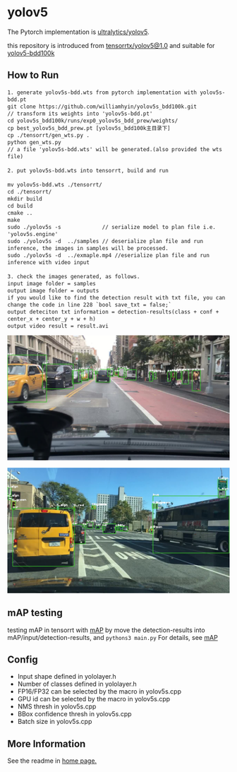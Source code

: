 # yolov5

The Pytorch implementation is [ultralytics/yolov5](https://github.com/ultralytics/yolov5).

this repository is introduced from [tensorrtx/yolov5@1.0](https://github.com/wang-xinyu/tensorrtx/tree/yolov5-v1.0) and suitable for [yolov5-bdd100k](https://github.com/williamhyin/yolov5s_bdd100k)

## How to Run

```
1. generate yolov5s-bdd.wts from pytorch implementation with yolov5s-bdd.pt
git clone https://github.com/williamhyin/yolov5s_bdd100k.git
// transform its weights into 'yolov5s-bdd.pt'
cd yolov5s_bdd100k/runs/exp0_yolov5s_bdd_prew/weights/
cp best_yolov5s_bdd_prew.pt [yolov5s_bdd100k主目录下]
cp ./tensorrt/gen_wts.py .
python gen_wts.py
// a file 'yolov5s-bdd.wts' will be generated.(also provided the wts file)

2. put yolov5s-bdd.wts into tensorrt, build and run

mv yolov5s-bdd.wts ./tensorrt/
cd ./tensorrt/
mkdir build
cd build
cmake ..
make
sudo ./yolov5s -s             // serialize model to plan file i.e. 'yolov5s.engine'
sudo ./yolov5s -d  ../samples // deserialize plan file and run inference, the images in samples will be processed.
sudo ./yolov5s -d  ../exmaple.mp4 //eserialize plan file and run inference with video input

3. check the images generated, as follows.
input image folder = samples
output image folder = outputs 
if you would like to find the detection result with txt file, you can change the code in line 228 `bool save_txt = false;`
output deteciton txt information = detection-results(class + conf + center_x + center_y + w + h)
output video result = result.avi
```
![pic](tensorrt/outputs/1.jpg)

![pic](tensorrt/outputs/2.jpg)

## mAP testing
testing mAP in tensorrt with [mAP](https://github.com/Cartucho/mAP.git)
by move the detection-results into mAP/input/detection-results, and `pythons3 main.py`
For details, see [mAP](https://github.com/Cartucho/mAP)
## Config

- Input shape defined in yololayer.h
- Number of classes defined in yololayer.h
- FP16/FP32 can be selected by the macro in yolov5s.cpp
- GPU id can be selected by the macro in yolov5s.cpp
- NMS thresh in yolov5s.cpp
- BBox confidence thresh in yolov5s.cpp
- Batch size in yolov5s.cpp

## More Information

See the readme in [home page.](https://github.com/wang-xinyu/tensorrtx)

